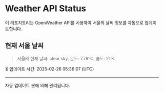 
# Weather API Status

이 리포지토리는 OpenWeather API를 사용하여 서울의 날씨 정보를 자동으로 업데이트합니다.

## 현재 서울 날씨
> 서울의 현재 날씨: clear sky, 온도: 7.76°C, 습도: 21%

⏳ 업데이트 시간: 2025-02-26 05:36:07 (UTC)

---
자동 업데이트 봇에 의해 관리됩니다.
